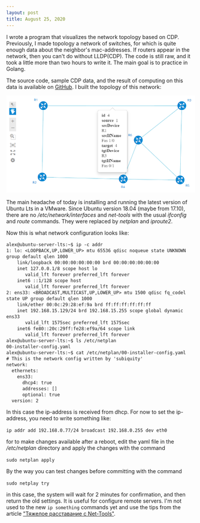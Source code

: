 ```yaml
---
layout: post
title: August 25, 2020
---
```


I wrote a program that visualizes the network topology based on CDP. Previously, I made topology a network of switches, for which is quite enough data about the neighbor's mac-addresses. If routers appear in the network, then you can't do without LLDP(CDP). The code is still raw, and it took a little more than two hours to write it. The main goal is to practice in Golang.

The source code, sample CDP data, and the result of computing on this data is available on [GitHub](https://github.com/Vostbur/cdptopology). I built the topology of this network:

![](/images/result-building-cdp-topology.PNG)

The main headache of today is installing and running the latest version of Ubuntu Lts in a VMware. Since Ubuntu version 18.04 (maybe from 17.10), there are no */etc/network/interfaces* and *net-tools* with the usual *ifconfig* and *route* commands. They were replaced by *netplan* and *iproute2*.

Now this is what network configuration looks like:

```
alex@ubuntu-server-lts:~$ ip -c addr
1: lo: <LOOPBACK,UP,LOWER_UP> mtu 65536 qdisc noqueue state UNKNOWN group default qlen 1000
    link/loopback 00:00:00:00:00:00 brd 00:00:00:00:00:00
    inet 127.0.0.1/8 scope host lo
       valid_lft forever preferred_lft forever
    inet6 ::1/128 scope host
       valid_lft forever preferred_lft forever
2: ens33: <BROADCAST,MULTICAST,UP,LOWER_UP> mtu 1500 qdisc fq_codel state UP group default qlen 1000
    link/ether 00:0c:29:28:ef:9a brd ff:ff:ff:ff:ff:ff
    inet 192.168.15.129/24 brd 192.168.15.255 scope global dynamic ens33
       valid_lft 1575sec preferred_lft 1575sec
    inet6 fe80::20c:29ff:fe28:ef9a/64 scope link
       valid_lft forever preferred_lft forever
alex@ubuntu-server-lts:~$ ls /etc/netplan
00-installer-config.yaml
alex@ubuntu-server-lts:~$ cat /etc/netplan/00-installer-config.yaml
# This is the network config written by 'subiquity'
network:
  ethernets:
    ens33:
      dhcp4: true
      addresses: []
      optional: true
  version: 2
```

In this case the ip-address is received from dhcp.
For now to set the ip-address, you need to write something like:

`ip addr add 192.168.0.77/24 broadcast 192.168.0.255 dev eth0` 

for to make changes available after a reboot, edit the yaml file in the */etc/netplan* directory and apply the changes with the command

`sudo netplan apply`

By the way you can test changes before committing with the command

`sudo netplay try`

in this case, the system will wait for 2 minutes for confirmation, and then return the old settings. It is useful for configure remote servers.
I'm not used to the new `ip something` commands yet and use the tips from the article ["Тяжелое расставание с Net-Tools"](https://habr.com/ru/post/320278/).
